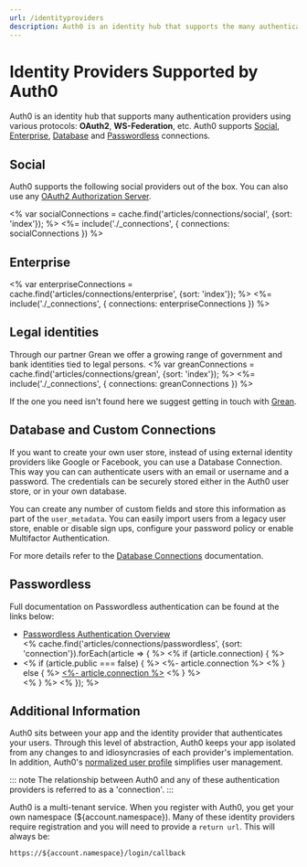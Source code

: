 ```yaml
---
url: /identityproviders
description: Auth0 is an identity hub that supports the many authentication providers listed here.
---
```


<style>
.connections-container {
  display: flex;
  justify-content: space-between;
  flex-wrap: wrap;
}
.connections-container:after {
  content: '';
  flex: auto;
}
.connection {
  padding: 24px 15px;
  border: 1px solid rgba(0, 0, 0, 0.1);
  flex-basis: 23%;
  margin-bottom: 16px;
  margin-right: 2.6666666%;
  overflow: hidden;
  transition: transform 0.2s, border 0.2s;
}
.connection:nth-child(4n) {
  margin-right: 0;
}
@media (max-width: 768px) {
  .connection {
    flex-basis: 48%;
    margin-right: 4%;
  }
  .connection:nth-child(2n){
    margin-right: 0;
  }
}
.connection.connection-public:hover {
  border: 1px solid rgb(10, 132, 174);
  transform: scale(1.02);
}
.connection-content {
  text-align: center;
}

.connection-title {
  font-size: 18px;
  margin-top: 16px;
  margin-bottom: 0;
  line-height: 1.2em;
}

.connection-image-wrap {
  display: inline-block;
  vertical-align: middle;
}
.connection-image-wrap img {
  max-height: 60px;
  max-width: 60px;
}
</style>

# Identity Providers Supported by Auth0

Auth0 is an identity hub that supports many authentication providers using various protocols: **OAuth2**, **WS-Federation**, etc. Auth0 supports [Social](#social), [Enterprise](#enterprise), [Database](#database-and-custom-connections) and [Passwordless](#passwordless) connections.

## Social

Auth0 supports the following social providers out of the box. You can also use any [OAuth2 Authorization Server](/connections/social/oauth2).

<% var socialConnections = cache.find('articles/connections/social', {sort: 'index'}); %>
<%= include('./_connections', { connections: socialConnections }) %>

## Enterprise

<% var enterpriseConnections = cache.find('articles/connections/enterprise', {sort: 'index'}); %>
<%= include('./_connections', { connections: enterpriseConnections }) %>

## Legal identities

Through our partner Grean we offer a growing range of government and bank identities tied to
legal persons. 
<% var greanConnections = cache.find('articles/connections/grean', {sort: 'index'}); %>
<%= include('./_connections', { connections: greanConnections }) %>

If the one you need isn't found here we suggest getting in touch with [Grean](https://grean.com).

## Database and Custom Connections

If you want to create your own user store, instead of using external identity providers like Google or Facebook, you can use a Database Connection. This way you can can authenticate users with an email or username and a password. The credentials can be securely stored either in the Auth0 user store, or in your own database.

You can create any number of custom fields and store this information as part of the `user_metadata`. You can easily import users from a legacy user store, enable or disable sign ups, configure your password policy or enable Multifactor Authentication.

For more details refer to the [Database Connections](/connections/database) documentation.

## Passwordless
Full documentation on Passwordless authentication can be found at the links below:

<ul>
<li><a href="/connections/passwordless">Passwordless Authentication Overview</a></li>
<% cache.find('articles/connections/passwordless', {sort: 'connection'}).forEach(article => { %>
  <% if (article.connection) { %>
    <li>
      <% if (article.public === false) { %>
        <%- article.connection %>
      <% } else { %>
        <a href="<%- article.url %>"><%- article.connection %></a>
      <% } %>
    </li>
  <% } %>
<% }); %>
</ul>

## Additional Information

Auth0 sits between your app and the identity provider that authenticates your users. Through this level of abstraction, Auth0 keeps your app isolated from any changes to and idiosyncrasies of each provider's implementation. In addition, Auth0's [normalized user profile](/user-profile) simplifies user management.

::: note
The relationship between Auth0 and any of these authentication providers is referred to as a 'connection'.
:::

Auth0 is a multi-tenant service. When you register with Auth0, you get your own namespace (${account.namespace}). Many of these identity providers require registration and you will need to provide a `return url`. This will always be:

`https://${account.namespace}/login/callback`
